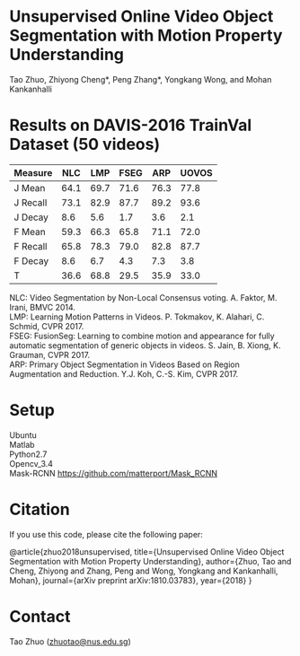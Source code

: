 # Unsupervised Online Video Object Segmentation with Motion Property Understanding
Tao Zhuo, Zhiyong Cheng*, Peng Zhang*, Yongkang Wong, and Mohan Kankanhalli

# Results on DAVIS-2016 TrainVal Dataset (50 videos)

 | Measure   |  NLC  |  LMP   | FSEG  | ARP  | UOVOS | 
 |-----------|-------|--------|-------|------|-------|
 | J Mean    |  64.1 |  69.7  |  71.6 | 76.3 | 77.8  |
 | J Recall  |  73.1 |  82.9  |  87.7 | 89.2 | 93.6  | 
 | J Decay   |  8.6  |  5.6   |  1.7  | 3.6  | 2.1   | 
 | F Mean    |  59.3 |  66.3  |  65.8 | 71.1 | 72.0  |
 | F Recall  |  65.8 |  78.3  |  79.0 | 82.8 | 87.7  | 
 | F Decay   |  8.6  |  6.7   |  4.3  | 7.3  | 3.8   |
 | T         |  36.6 |  68.8  |  29.5 | 35.9 | 33.0  |

NLC: Video Segmentation by Non-Local Consensus voting. A. Faktor, M. Irani, BMVC 2014. \
LMP: Learning Motion Patterns in Videos. P. Tokmakov, K. Alahari, C. Schmid, CVPR 2017. \
FSEG: FusionSeg: Learning to combine motion and appearance for fully automatic segmentation of generic objects in videos. S. Jain, B. Xiong, K. Grauman, CVPR 2017. \
ARP: Primary Object Segmentation in Videos Based on Region Augmentation and Reduction. Y.J. Koh, C.-S. Kim, CVPR 2017. 

# Setup
Ubuntu \
Matlab \
Python2.7 \
Opencv_3.4 \
Mask-RCNN https://github.com/matterport/Mask_RCNN 

# Citation
If you use this code, please cite the following paper:

@article{zhuo2018unsupervised,
  title={Unsupervised Online Video Object Segmentation with Motion Property Understanding},
  author={Zhuo, Tao and Cheng, Zhiyong and Zhang, Peng and Wong, Yongkang and Kankanhalli, Mohan},
  journal={arXiv preprint arXiv:1810.03783},
  year={2018}
}

# Contact
Tao Zhuo (zhuotao@nus.edu.sg)

